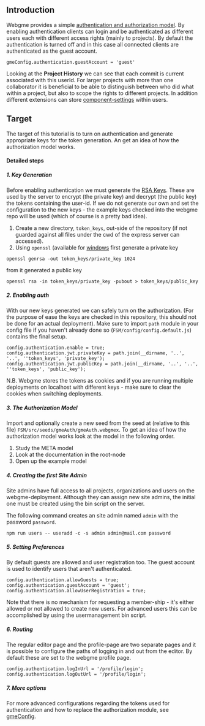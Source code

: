 ## Introduction
Webgme provides a simple [authentication and authorization model](https://github.com/webgme/webgme/wiki/Users-and-Authentication).
By enabling authentication clients can login and be authenticated as different users each with different access rights 
(mainly to projects). By default the authentication is turned off and in this case all connected clients are authenticated as the guest account.

```
gmeConfig.authentication.guestAccount = 'guest'
```

Looking at the **Project History** we can see that each commit is current associated with this userId. For larger projects 
with more than one collaborator it is beneficial to be able to distinguish between who did what within a project, but also
to scope the rights to different projects. In addition different extensions can store 
[component-settings](https://github.com/webgme/webgme/wiki/Component-Settings) within users. 


## Target
The target of this tutorial is to turn on authentication and generate appropriate keys for the token generation. An get an idea of how the authorization model works.

#### Detailed steps

##### 1. Key Generation
Before enabling authentication we must generate the [RSA Keys](https://en.wikipedia.org/wiki/RSA_cryptosystem). These are used 
by the server to encrypt (the private key) and decrypt (the public key) the tokens containing the user-id. 
If we do not generate our own and set the configuration to the new keys - the example keys checked into the webgme repo will 
be used (which of course is a pretty bad idea).

1. Create a new directory, `token_keys`, out-side of the repository (if not guarded against all files under the cwd of the express server can accessed).
1. Using `openssl` (available for [windows](http://gnuwin32.sourceforge.net/packages/openssl.htm) first generate a private key
```
openssl genrsa -out token_keys/private_key 1024
```
from it generated a public key
```
openssl rsa -in token_keys/private_key -pubout > token_keys/public_key
```

##### 2. Enabling auth
With our new keys generated we can safely turn on the authorization. (For the purpose of ease the keys are checked in this repository, this should not be done for an actual deployment).
Make sure to import `path` module in your config file if you haven't already done so (`FSM/config/config.default.js`) contains the final setup.

```
config.authentication.enable = true;
config.authentication.jwt.privateKey = path.join(__dirname, '..', '..', ''token_keys', 'private_key');
config.authentication.jwt.publicKey = path.join(__dirname, '..', '..', ''token_keys', 'public_key');
```

N.B. Webgme stores the tokens as cookies and if you are running multiple deployments on localhost with different keys - make sure to clear the cookies when switching deployments.

##### 3. The Authorization Model
Import and optionally create a new seed from the seed at (relative to this file) `FSM/src/seeds/gmeAuth/gmeAuth.webgmex`.
To get an idea of how the authorization model works look at the model in the following order.

1. Study the META model
1. Look at the documentation in the root-node
1. Open up the example model

##### 4. Creating the first Site Admin
Site admins have full access to all projects, organizations and users on the webgme-deployment. Although they can assign new site admins, the initial one must be created using the bin script on the server.

The following command creates an site admin named `admin` with the password `password`.
```
npm run users -- useradd -c -s admin admin@mail.com password
```

##### 5. Setting Preferences
By default guests are allowed and user registration too. The guest account is used to identify users that aren't authenticated.

```
config.authentication.allowGuests = true;
config.authentication.guestAccount = 'guest';
config.authentication.allowUserRegistration = true;
```

Note that there is no mechanism for requesting a member-ship - it's either allowed or not allowed to create new users. For advanced users this can be accomplished by using the usermanagement bin script.

##### 6. Routing
The regular editor page and the profile-page are two separate pages and it is possible to configure the paths of logging in and out from the editor. By default these are set to the webgme profile page.

```
config.authentication.logInUrl = '/profile/login';
config.authentication.logOutUrl = '/profile/login';
```

##### 7. More options
For more advanced configurations regarding the tokens used for authentication and how to replace the authorization module, see [gmeConfig](https://github.com/webgme/webgme/tree/master/config#authentication).